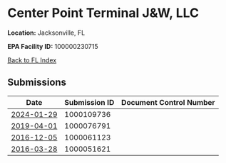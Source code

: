 # Center Point Terminal J&W, LLC

**Location:** Jacksonville, FL

**EPA Facility ID:** 100000230715

[Back to FL Index](../../index.md)

## Submissions

| Date | Submission ID | Document Control Number |
|------|--------------|-------------------------|
| [2024-01-29](submissions/1000109736.md) | 1000109736 |  |
| [2019-04-01](submissions/1000076791.md) | 1000076791 |  |
| [2016-12-05](submissions/1000061123.md) | 1000061123 |  |
| [2016-03-28](submissions/1000051621.md) | 1000051621 |  |
